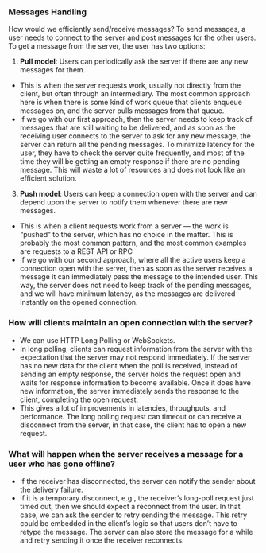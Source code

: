 ### Messages Handling
How would we efficiently send/receive messages? To send messages, a user needs to connect to the server and post messages for the other users. To get a message from the server, the user has two options:
1. **Pull model**: Users can periodically ask the server if there are any new messages for them.
- This is when the server requests work, usually not directly from the client, but often through an intermediary. The most common approach here is when there is some kind of work queue that clients enqueue messages on, and the server pulls messages from that queue.
- If we go with our first approach, then the server needs to keep track of messages that are still waiting to be delivered, and as soon as the receiving user connects to the server to ask for any new message, the server can return all the pending messages. To minimize latency for the user, they have to check the server quite frequently, and most of the time they will be getting an empty response if there are no pending message. This will waste a lot of resources and does not look like an efficient solution.
3. **Push model**: Users can keep a connection open with the server and can depend upon the server
to notify them whenever there are new messages.
- This is when a client requests work from a server — the work is “pushed” to the server, which has no choice in the matter. This is probably the most common pattern, and the most common examples are requests to a REST API or RPC
- If we go with our second approach, where all the active users keep a connection open with the server, then as soon as the server receives a message it can immediately pass the message to the intended user. This way, the server does not need to keep track of the pending messages, and we will have minimum latency, as the messages are delivered instantly on the opened connection.
### How will clients maintain an open connection with the server?
- We can use HTTP Long Polling or WebSockets. 
- In long polling, clients can request information from the server with the expectation that the server may not respond immediately. If the server has no new data for the client when the poll is received, instead of sending an empty response, the server holds the request open and waits for response information to become available. Once it does have new information, the server immediately sends the response to the client, completing the open request.
- This gives a lot of improvements in latencies, throughputs, and performance. The long polling request can timeout or can receive a disconnect from the server, in that case, the client has to open a new request.
### What will happen when the server receives a message for a user who has gone offline? 
- If the receiver has disconnected, the server can notify the sender about the delivery failure. 
- If it is a temporary disconnect, e.g., the receiver’s long-poll request just timed out, then we should expect a reconnect from the user. In that case, we can ask the sender to retry sending the message. This retry could be embedded in the client’s logic so that users don’t have to retype the message. The server can also store the message for a while and retry sending it once the receiver reconnects.
<!--stackedit_data:
eyJoaXN0b3J5IjpbLTk1OTY2NTk1OSwtNDAxMzIwNzk1XX0=
-->